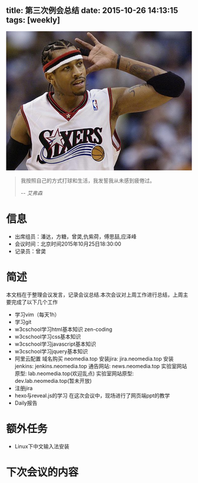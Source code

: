 title: 第三次例会总结
date: 2015-10-26 14:13:15
tags: [weekly]
---
![阿伦艾弗森](/img/iverson.jpg)
>我按照自己的方式打球和生活，我发誓我从未感到疲倦过。
>
>-- <cite>艾弗森</cite>

# 信息
- 出席组员：潘达，方糖，曾䶮,仇紫荷，傅思喆,应泽峰
- 会议时间：北京时间2015年10月25日18:30:00
- 记录员：曾䶮

# 简述
本文档在于整理会议发言，记录会议总结.本次会议对上周工作进行总结，上周主要完成了以下几个工作
- 学习vim（每天1h）
- 学习git
- w3cschool学习html基本知识
  zen-coding
- w3cschool学习css基本知识
- w3cschool学习javascript基本知识
- w3cschool学习jquery基本知识
- 阿里云配置
域名购买 neomedia.top
安装jira: jira.neomedia.top
安装jenkins: jenkins.neomedia.top
通告网站: news.neomedia.top
实验室网站原型: lab.neomedia.top(欢迎乱点)
实验室网站原型: dev.lab.neomedia.top(暂未开放)
- 注册jira
- hexo与reveal.js的学习
在这次会议中，现场进行了网页端ppt的教学
- Daily报告

# 额外任务
- Linux下中文输入法安装


# 下次会议的内容
